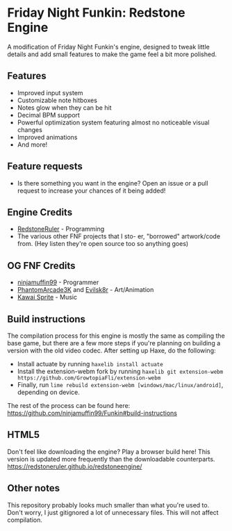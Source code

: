 # Friday Night Funkin: Redstone Engine

A modification of Friday Night Funkin's engine, designed to tweak little details and add small features to make the game feel a bit more polished.
## Features
- Improved input system
- Customizable note hitboxes
- Notes glow when they can be hit
- Decimal BPM support
- Powerful optimization system featuring almost no noticeable visual changes
- Improved animations
- And more!
## Feature requests
- Is there something you want in the engine? Open an issue or a pull request to increase your chances of it being added!
## Engine Credits
- [RedstoneRuler](https://twitter.com/redstoneruler2) - Programming
- The various other FNF projects that I sto- er, "borrowed" artwork/code from. (Hey listen they're open source too so anything goes)
## OG FNF Credits
- [ninjamuffin99](https://twitter.com/ninja_muffin99) - Programmer
- [PhantomArcade3K](https://twitter.com/phantomarcade3k) and [Evilsk8r](https://twitter.com/evilsk8r) - Art/Animation
- [Kawai Sprite](https://twitter.com/kawaisprite) - Music
## Build instructions
The compilation process for this engine is mostly the same as compiling the base game, but there are a few more steps if you're planning on building a version with the old video codec.
After setting up Haxe, do the following:
- Install actuate by running `haxelib install actuate`
- Install the extension-webm fork by running `haxelib git extension-webm https://github.com/GrowtopiaFli/extension-webm`
- Finally, run `lime rebuild extension-webm [windows/mac/linux/android]`, depending on device.

The rest of the process can be found here: https://github.com/ninjamuffin99/Funkin#build-instructions
## HTML5
Don't feel like downloading the engine? Play a browser build here!
This version is updated more frequently than the downloadable counterparts.
https://redstoneruler.github.io/redstoneengine/
## Other notes
This repository probably looks much smaller than what you're used to. Don't worry, I just gitignored a lot of unnecessary files. This will not affect compilation.